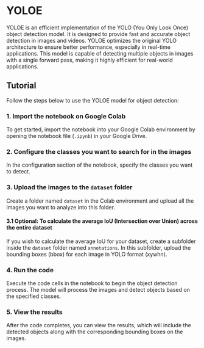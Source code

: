 # YOLOE

YOLOE is an efficient implementation of the YOLO (You Only Look Once) object detection model. It is designed to provide fast and accurate object detection in images and videos. YOLOE optimizes the original YOLO architecture to ensure better performance, especially in real-time applications. This model is capable of detecting multiple objects in images with a single forward pass, making it highly efficient for real-world applications.

## Tutorial

Follow the steps below to use the YOLOE model for object detection:

### 1. Import the notebook on Google Colab
To get started, import the notebook into your Google Colab environment by opening the notebook file (`.ipynb`) in your Google Drive.

### 2. Configure the classes you want to search for in the images
In the configuration section of the notebook, specify the classes you want to detect.

### 3. Upload the images to the `dataset` folder
Create a folder named `dataset` in the Colab environment and upload all the images you want to analyze into this folder.

#### 3.1 Optional: To calculate the average IoU (Intersection over Union) across the entire dataset
If you wish to calculate the average IoU for your dataset, create a subfolder inside the `dataset` folder named `annotations`. In this subfolder, upload the bounding boxes (bbox) for each image in YOLO format (xywhn).

### 4. Run the code
Execute the code cells in the notebook to begin the object detection process. The model will process the images and detect objects based on the specified classes.

### 5. View the results
After the code completes, you can view the results, which will include the detected objects along with the corresponding bounding boxes on the images.
